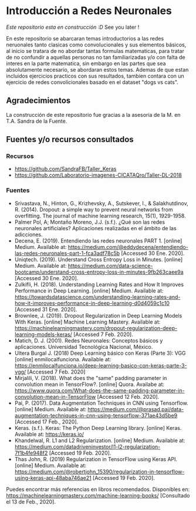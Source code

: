 # Introducción a Redes Neuronales

*Este repositorio esta en construcción :D*
See you later !

En este repositorio se abarcaran temas introductorios a las redes neruonales tanto clasicas como convolucionales y sus elementos básicos, al inicio se tratara de no abordar tantas formulas matematicas, para tratar de no confundir a aquellas personas no tan familiarizadas y/o con falta de interes en la parte matematica, sin embargo en las partes que sea absolutamente necesario, se abordaran estos temas. Ademas de que estan incluidos ejercicios practicos con sus resultados, tambien contara con un ejercicio de redes convolicionales basado en el dataset "dogs vs cats".

## Agradecimientos

La construcción de este repositorio fue gracias a la asesoria de la M. en T.A. Sandra de la Fuente.

## Fuentes y/o recursos consultados

### Recursos

- <https://github.com/SandraFB/Taller_Keras>
- <https://github.com/Laboratorio-imagenes-CICATAQro/Taller-DL-2018>

### Fuentes

- Srivastava, N., Hinton, G., Krizhevsky, A., Sutskever, I., & Salakhutdinov, R. (2014). Dropout: a simple way to prevent neural networks from overfitting. The journal of machine learning research, 15(1), 1929-1958.
- Palmer Pol, A; Montaño Moreno, J.J. (s.f.). ¿Qué son las redes neuronales artificiales? Aplicaciones realizadas en el ámbito de las adicciones.
- Decena, E. (2019). Entendiendo las redes neuronales PART 1. [online] Medium. Available at: <https://medium.com/@eddydecena/entendiendo-las-redes-neuronales-part-1-fca3adf78c5b> [Accessed 30 Ene. 2020].
- Uniqtech. (2019). Understand Cross Entropy Loss in Minutes. [online] Medium. Available at: <https://medium.com/data-science-bootcamp/understand-cross-entropy-loss-in-minutes-9fb263caee9a> [Accessed 30 Ene. 2020].
- Zulkifli, H. (2018). Understanding Learning Rates and How It Improves Performance in Deep Learning. [online] Medium. Available at: <https://towardsdatascience.com/understanding-learning-rates-and-how-it-improves-performance-in-deep-learning-d0d4059c1c10> [Accessed 31 Ene. 2020].
- Brownlee, J. (2019). Dropout Regularization in Deep Learning Models With Keras. [online] Machine Learning Mastery. Available at: <https://machinelearningmastery.com/dropout-regularization-deep-learning-models-keras/> [Accessed 7 Feb. 2020].
- Matich, D. J. (2001). Redes Neuronales: Conceptos básicos y aplicaciones. Universidad Tecnológica Nacional, México.
- Ultera Burgal J. (2018) Deep Learning básico con Keras (Parte 3): VGG [online] enmilocalfunciona. Available at: <https://enmilocalfunciona.io/deep-learning-basico-con-keras-parte-3-vgg/> [Accessed 7 Feb. 2020]
- Mirjalili, V. (2018). What does the "same" padding parameter in convolution mean in TensorFlow?. [online] Quora. Availabe at: <https://www.quora.com/What-does-the-same-padding-parameter-in-convolution-mean-in-TensorFlow> [Accessed 12 Feb. 2020].
- Pai, P. (2017). Data Augmentation Techniques in CNN using Tensorflow. [online] Medium. Available at: <https://medium.com/@prasad.pai/data-augmentation-techniques-in-cnn-using-tensorflow-371ae43d5be9> [Accessed 17 Feb., 2020].
- Keras. (s.f.). Keras: The Python Deep Learning library. [online] Keras. Available at:  <https://keras.io/>
- Khandelwal, R. L1 and L2 Regularization. [online] Medium. Available at: <https://medium.com/datadriveninvestor/l1-l2-regularization-7f1b4fe948f2> [Accessed 19 Feb. 2020].
- Thas John, R. (2019) Regularization in TensorFlow using Keras API. [online] Medium. Available at: <https://medium.com/@robertjohn_15390/regularization-in-tensorflow-using-keras-api-48aba746ae21> [Accessed 19 Feb. 2020].

Puedes encontrar más referencias en libros recomendados. Disponibles en: <https://machinelearningmastery.com/machine-learning-books/> [Consultado el 13 de Feb., 2020].
